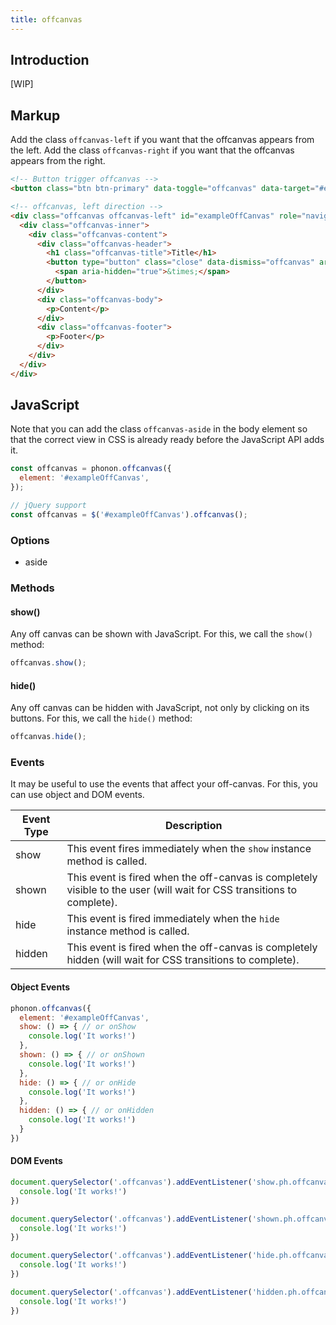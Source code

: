 ```yaml
---
title: offcanvas
---
```


## Introduction

[WIP]

## Markup

Add the class `offcanvas-left` if you want that the offcanvas appears from the left.
Add the class `offcanvas-right` if you want that the offcanvas appears from the right.

```html
<!-- Button trigger offcanvas -->
<button class="btn btn-primary" data-toggle="offcanvas" data-target="#exampleOffCanvas">Launch demo offcanvas</button>

<!-- offcanvas, left direction -->
<div class="offcanvas offcanvas-left" id="exampleOffCanvas" role="navigation" aria-hidden="true" aria-labelledby="exampleOffCanvasTitle">
  <div class="offcanvas-inner">
    <div class="offcanvas-content">
      <div class="offcanvas-header">
        <h1 class="offcanvas-title">Title</h1>
        <button type="button" class="close" data-dismiss="offcanvas" aria-label="Close">
          <span aria-hidden="true">&times;</span>
        </button>
      </div>
      <div class="offcanvas-body">
        <p>Content</p>
      </div>
      <div class="offcanvas-footer">
        <p>Footer</p>
      </div>
    </div>
  </div>
</div>
```

## JavaScript

Note that you can add the class `offcanvas-aside` in the body element so that the correct view in CSS is already ready before the JavaScript API adds it.

```js
const offcanvas = phonon.offcanvas({
  element: '#exampleOffCanvas',
});

// jQuery support
const offcanvas = $('#exampleOffCanvas').offcanvas();
```

### Options

- aside

### Methods

#### show()

Any off canvas can be shown with JavaScript. For this, we call the `show()` method:

```js
offcanvas.show();
```


#### hide()

Any off canvas can be hidden with JavaScript, not only by clicking on its buttons. For this, we call the `hide()` method:

```js
offcanvas.hide();
```


### Events

It may be useful to use the events that affect your off-canvas.
For this, you can use object and DOM events.


|     Event Type     |     Description      |
|--------------------|----------------------|
|  show    |   This event fires immediately when the `show` instance method is called.   |
|  shown   |  This event is fired when the off-canvas is completely visible to the user (will wait for CSS transitions to complete).    |
|  hide    |    This event is fired immediately when the `hide` instance method is called.   |
|  hidden  |   This event is fired when the off-canvas is completely hidden (will wait for CSS transitions to complete).    |



#### Object Events

```js
phonon.offcanvas({
  element: '#exampleOffCanvas',
  show: () => { // or onShow
    console.log('It works!')
  },
  shown: () => { // or onShown
    console.log('It works!')
  },
  hide: () => { // or onHide
    console.log('It works!')
  },
  hidden: () => { // or onHidden
    console.log('It works!')
  }
})
```

#### DOM Events

```js
document.querySelector('.offcanvas').addEventListener('show.ph.offcanvas', () => {
  console.log('It works!')
})

document.querySelector('.offcanvas').addEventListener('shown.ph.offcanvas', () => {
  console.log('It works!')
})

document.querySelector('.offcanvas').addEventListener('hide.ph.offcanvas', () => {
  console.log('It works!')
})

document.querySelector('.offcanvas').addEventListener('hidden.ph.offcanvas', () => {
  console.log('It works!')
})
```

